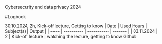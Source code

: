 
Cybersecurity and data privacy 2024

#Logbook

30.10.2024, 2h, Kick-off lecture, Getting to know 
| Date  | Used Hours | Subject(s) | Output |
| ----- | ---------- | ----------- | ------- |
| 03.11.2024 | 2 | Kick-off lecture | watching the lecture, getting to know Github

